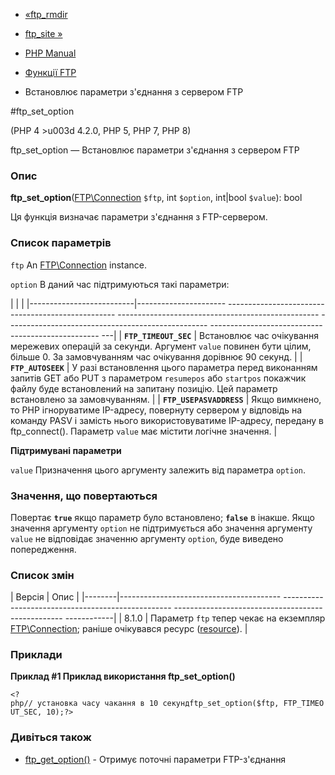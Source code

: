 - [«ftp_rmdir](function.ftp-rmdir.md)
- [ftp_site »](function.ftp-site.md)

- [PHP Manual](index.md)
- [Функції FTP](ref.ftp.md)
- Встановлює параметри з'єднання з сервером FTP

#ftp_set_option

(PHP 4 \>u003d 4.2.0, PHP 5, PHP 7, PHP 8)

ftp_set_option — Встановлює параметри з'єднання з сервером FTP

### Опис

**ftp_set_option**([FTP\Connection](class.ftp-connection.md) `$ftp`,
int `$option`, int\|bool `$value`): bool

Ця функція визначає параметри з'єднання з FTP-сервером.

### Список параметрів

`ftp`
An [FTP\Connection](class.ftp-connection.md) instance.

`option`
В даний час підтримуються такі параметри:

| | |
|--------------------------|---------------------- -------------------------------------------------- -------------------------------------------------- -------------------------------------------------- -------------------------------------------------- ---|
| **`FTP_TIMEOUT_SEC`** | Встановлює час очікування мережевих операцій за секунди. Аргумент `value` повинен бути цілим, більше 0. За замовчуванням час очікування дорівнює 90 секунд. |
| **`FTP_AUTOSEEK`** | У разі встановлення цього параметра перед виконанням запитів GET або PUT з параметром `resumepos` або `startpos` покажчик файлу буде встановлений на запитану позицію. Цей параметр встановлено за замовчуванням. |
| **`FTP_USEPASVADDRESS`** | Якщо вимкнено, то PHP ігноруватиме IP-адресу, повернуту сервером у відповідь на команду PASV і замість нього використовуватиме IP-адресу, передану в ftp_connect(). Параметр `value` має містити логічне значення. |

**Підтримувані параметри**

`value`
Призначення цього аргументу залежить від параметра `option`.

### Значення, що повертаються

Повертає **`true`** якщо параметр було встановлено; **`false`** в
інакше. Якщо значення аргументу `option` не підтримується або
значення аргументу `value` не відповідає значенню аргументу `option`,
буде виведено попередження.

### Список змін

| Версія | Опис |
|--------|---------------------------------------- -------------------------------------------------- -------------------------------------------------- ------------|
| 8.1.0 | Параметр `ftp` тепер чекає на екземпляр [FTP\Connection](class.ftp-connection.md); раніше очікувався ресурс ([resource](language.types.resource.md)). |

### Приклади

**Приклад #1 Приклад використання **ftp_set_option()****

` <?php// установка часу чакання в 10 секундftp_set_option($ftp, FTP_TIMEOUT_SEC, 10);?> `

### Дивіться також

- [ftp_get_option()](function.ftp-get-option.md) - Отримує поточні
параметри FTP-з'єднання

